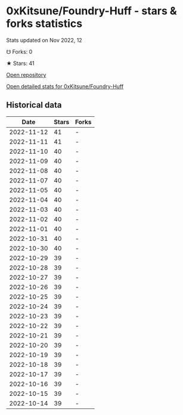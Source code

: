 # 0xKitsune/Foundry-Huff - stars & forks statistics

Stats updated on Nov 2022, 12

☋ Forks: 0

★ Stars: 41

[Open repository](https://github.com/0xKitsune/Foundry-Huff)

[Open detailed stats for 0xKitsune/Foundry-Huff](https://reviewgithub.com/rep/0xKitsune/Foundry-Huff)

## Historical data
| Date | Stars | Forks |
|------|-------|-------|
| 2022-11-12 | 41 | - | 
| 2022-11-11 | 41 | - | 
| 2022-11-10 | 40 | - | 
| 2022-11-09 | 40 | - | 
| 2022-11-08 | 40 | - | 
| 2022-11-07 | 40 | - | 
| 2022-11-05 | 40 | - | 
| 2022-11-04 | 40 | - | 
| 2022-11-03 | 40 | - | 
| 2022-11-02 | 40 | - | 
| 2022-11-01 | 40 | - | 
| 2022-10-31 | 40 | - | 
| 2022-10-30 | 40 | - | 
| 2022-10-29 | 39 | - | 
| 2022-10-28 | 39 | - | 
| 2022-10-27 | 39 | - | 
| 2022-10-26 | 39 | - | 
| 2022-10-25 | 39 | - | 
| 2022-10-24 | 39 | - | 
| 2022-10-23 | 39 | - | 
| 2022-10-22 | 39 | - | 
| 2022-10-21 | 39 | - | 
| 2022-10-20 | 39 | - | 
| 2022-10-19 | 39 | - | 
| 2022-10-18 | 39 | - | 
| 2022-10-17 | 39 | - | 
| 2022-10-16 | 39 | - | 
| 2022-10-15 | 39 | - | 
| 2022-10-14 | 39 | - | 

